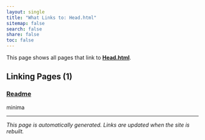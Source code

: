 ```yaml
---
layout: single
title: "What Links to: Head.html"
sitemap: false
search: false
share: false
toc: false
---
```


This page shows all pages that link to **[Head.html](/_includes/head.html)**.

## Linking Pages (1)

### [Readme](/vendor/bundle/ruby/3.1.0/gems/minima-2.5.1/README/)

minima

---


*This page is automatically generated. Links are updated when the site is rebuilt.*
